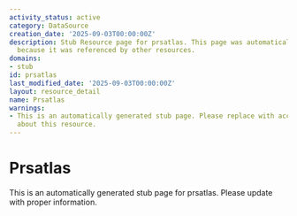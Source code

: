 ```yaml
---
activity_status: active
category: DataSource
creation_date: '2025-09-03T00:00:00Z'
description: Stub Resource page for prsatlas. This page was automatically generated
  because it was referenced by other resources.
domains:
- stub
id: prsatlas
last_modified_date: '2025-09-03T00:00:00Z'
layout: resource_detail
name: Prsatlas
warnings:
- This is an automatically generated stub page. Please replace with accurate information
  about this resource.
---
```


# Prsatlas

This is an automatically generated stub page for prsatlas. Please update with proper information.
